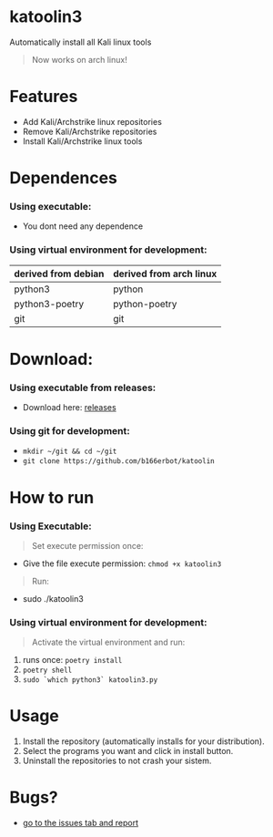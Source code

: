 # katoolin3
Automatically install all Kali linux tools

> Now works on arch linux!

# Features
- Add Kali/Archstrike linux repositories
- Remove Kali/Archstrike repositories
- Install Kali/Archstrike linux tools

# Dependences
### Using executable:
- You dont need any dependence

### Using virtual environment for development:
| derived from debian | derived from arch linux |
| --- | --- |
| python3             | python                  |
| python3-poetry      | python-poetry           |
| git                 | git                     |

# Download:
### Using executable from releases:
- Download here: [releases](https://github.com/b166erbot/katoolin/releases)
### Using git for development:
- ```mkdir ~/git && cd ~/git```
- ```git clone https://github.com/b166erbot/katoolin```

# How to run
### Using Executable:
> Set execute permission once:
- Give the file execute permission: ```chmod +x katoolin3```
> Run:
- sudo ./katoolin3

### Using virtual environment for development:
> Activate the virtual environment and run:
1. runs once: ```poetry install```
2. ```poetry shell```
3. ```sudo `which python3` katoolin3.py```

# Usage
1. Install the repository (automatically installs for your distribution).
2. Select the programs you want and click in install button.
3. Uninstall the repositories to not crash your sistem.

# Bugs?

- [go to the issues tab and report](https://github.com/b166erbot/katoolin/issues)
